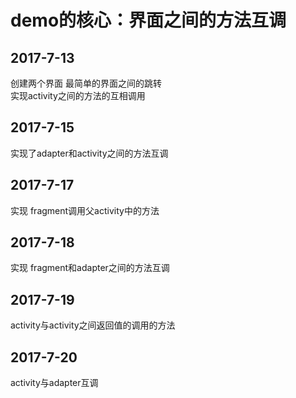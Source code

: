 # demo的核心：界面之间的方法互调 #

## 2017-7-13  ##
创建两个界面 最简单的界面之间的跳转<br>
实现activity之间的方法的互相调用
## 2017-7-15 ##
实现了adapter和activity之间的方法互调
## 2017-7-17 ##
实现 fragment调用父activity中的方法
## 2017-7-18 ##
实现 fragment和adapter之间的方法互调
## 2017-7-19 ##
activity与activity之间返回值的调用的方法
## 2017-7-20 ##
activity与adapter互调